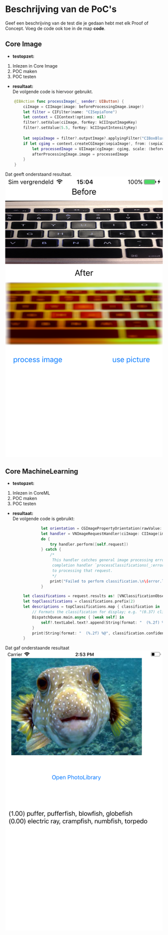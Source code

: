 Beschrijving van de PoC's
==========================

Geef een beschrijving van de test die je gedaan hebt met elk Proof of Concept. Voeg 
 de code ook toe in de map **code**.
 
Core Image
----------------
* **testopzet:**  
 1. Inlezen in Core Image
 2. POC maken
 3. POC testen

* **resultaat:**  
De volgende code is hiervoor gebruikt.
```swift
    @IBAction func processImage(_ sender: UIButton) {
        ciImage = CIImage(image: beforeProcessingImage.image!)
        let filter = CIFilter(name: "CISepiaTone")
        let context = CIContext(options: nil)
        filter?.setValue(ciImage, forKey: kCIInputImageKey)
        filter?.setValue(5.5, forKey: kCIInputIntensityKey)
        
        let sepiaImage = filter?.outputImage?.applyingFilter("CIBoxBlur", parameters: [kCIInputRadiusKey : 100.0])
        if let cgimg = context.createCGImage(sepiaImage!, from: (sepiaImage?.extent)!) {
            let processedImage = UIImage(cgImage: cgimg, scale: (beforeProcessingImage.image?.scale)!, orientation: (beforeProcessingImage.image?.imageOrientation)!)
            afterProcessingImage.image = processedImage
        }
    }
```
Dat geeft onderstaand resultaat.
![alt Filters](./IMG_1450.PNG "Filters")

Core MachineLearning
----------------
* **testopzet:**  
1. Inlezen in CoreML
 2. POC maken
 3. POC testen

* **resultaat:**  
De volgende code is gebruikt:
```swift
                let orientation = CGImagePropertyOrientation(rawValue: UInt32(pickedImage.imageOrientation.rawValue))
                let handler = VNImageRequestHandler(ciImage: CIImage(image: pickedImage)!, orientation: orientation!)
                do {
                    try handler.perform([self.request])
                } catch {
                    /*
                     This handler catches general image processing errors. The `classificationRequest`'s
                     completion handler `processClassifications(_:error:)` catches errors specific
                     to processing that request.
                     */
                    print("Failed to perform classification.\n\(error.localizedDescription)")
                }
```


```swift
        let classifications = request.results as! [VNClassificationObservation]
        let topClassifications = classifications.prefix(2)
        let descriptions = topClassifications.map { classification in
            // Formats the classification for display; e.g. "(0.37) cliff, drop, drop-off".
            DispatchQueue.main.async { [weak self] in
                self?.textLabel.text?.append(String(format: "  (%.2f) %@\n", classification.confidence, classification.identifier))
            }
            print(String(format: "  (%.2f) %@", classification.confidence, classification.identifier))
        }
```
Dat gaf onderstaande resultaat
![alt Machine Learning](./CML.png "Machine Learning")